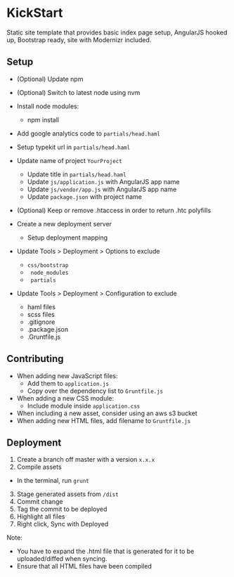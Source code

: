 KickStart
============

Static site template that provides basic index page setup, AngularJS hooked up, Bootstrap ready, site with Modernizr included.

Setup
-----------
* (Optional) Update npm
* (Optional) Switch to latest node using nvm
* Install node modules:
  * npm install


* Add google analytics code to ` partials/head.haml `
* Setup typekit url in ` partials/head.haml `
* Update name of project ` YourProject `
  * Update title in ` partials/head.haml `
  * Update ` js/application.js ` with AngularJS app name
  * Update ` js/vendor/app.js ` with AngularJS app name
  * Update ` package.json ` with project name
* (Optional) Keep or remove .htaccess in order to return .htc polyfills


* Create a new deployment server
  * Setup deployment mapping
* Update Tools > Deployment > Options to exclude
  * ` css/bootstrap `
  * ` node_modules`
  * ` partials`
* Update Tools > Deployment > Configuration to exclude
  * haml files
  * scss files
  * .gitignore
  * .package.json
  * .Gruntfile.js

Contributing
-----------
* When adding new JavaScript files:
  * Add them to ` application.js `
  * Copy over the dependency list to ` Gruntfile.js `
* When adding a new CSS module:
  * Include module inside ` application.css `
* When including a new asset, consider using an aws s3 bucket
* When adding new HTML files, add filename to ` Gruntfile.js `

Deployment
-----------
1. Create a branch off master with a version ` x.x.x `
2. Compile assets
  * In the terminal, run ` grunt `
3. Stage generated assets from ` /dist `
4. Commit change
5. Tag the commit to be deployed
6. Highlight all files
7. Right click, Sync with Deployed

Note:
* You have to expand the .html file that is generated for it to be uploaded/diffed when syncing.
* Ensure that all HTML files have been compiled
